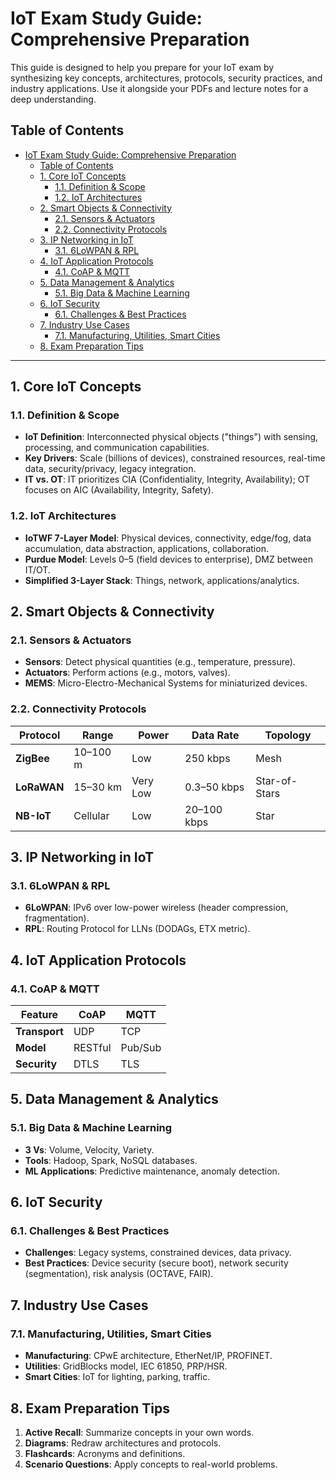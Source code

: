 # IoT Exam Study Guide: Comprehensive Preparation

This guide is designed to help you prepare for your IoT exam by synthesizing key concepts, architectures, protocols, security practices, and industry applications. Use it alongside your PDFs and lecture notes for a deep understanding.

## Table of Contents

- [IoT Exam Study Guide: Comprehensive Preparation](#iot-exam-study-guide-comprehensive-preparation)
  - [Table of Contents](#table-of-contents)
  - [1. Core IoT Concepts](#1-core-iot-concepts)
    - [1.1. Definition \& Scope](#11-definition--scope)
    - [1.2. IoT Architectures](#12-iot-architectures)
  - [2. Smart Objects \& Connectivity](#2-smart-objects--connectivity)
    - [2.1. Sensors \& Actuators](#21-sensors--actuators)
    - [2.2. Connectivity Protocols](#22-connectivity-protocols)
  - [3. IP Networking in IoT](#3-ip-networking-in-iot)
    - [3.1. 6LoWPAN \& RPL](#31-6lowpan--rpl)
  - [4. IoT Application Protocols](#4-iot-application-protocols)
    - [4.1. CoAP \& MQTT](#41-coap--mqtt)
  - [5. Data Management \& Analytics](#5-data-management--analytics)
    - [5.1. Big Data \& Machine Learning](#51-big-data--machine-learning)
  - [6. IoT Security](#6-iot-security)
    - [6.1. Challenges \& Best Practices](#61-challenges--best-practices)
  - [7. Industry Use Cases](#7-industry-use-cases)
    - [7.1. Manufacturing, Utilities, Smart Cities](#71-manufacturing-utilities-smart-cities)
  - [8. Exam Preparation Tips](#8-exam-preparation-tips)

---

## 1. Core IoT Concepts

### 1.1. Definition & Scope

- **IoT Definition**: Interconnected physical objects ("things") with sensing, processing, and communication capabilities.
- **Key Drivers**: Scale (billions of devices), constrained resources, real-time data, security/privacy, legacy integration.
- **IT vs. OT**: IT prioritizes CIA (Confidentiality, Integrity, Availability); OT focuses on AIC (Availability, Integrity, Safety).

### 1.2. IoT Architectures

- **IoTWF 7-Layer Model**: Physical devices, connectivity, edge/fog, data accumulation, data abstraction, applications, collaboration.
- **Purdue Model**: Levels 0–5 (field devices to enterprise), DMZ between IT/OT.
- **Simplified 3-Layer Stack**: Things, network, applications/analytics.

## 2. Smart Objects & Connectivity

### 2.1. Sensors & Actuators

- **Sensors**: Detect physical quantities (e.g., temperature, pressure).
- **Actuators**: Perform actions (e.g., motors, valves).
- **MEMS**: Micro-Electro-Mechanical Systems for miniaturized devices.

### 2.2. Connectivity Protocols

| **Protocol** | **Range** | **Power** | **Data Rate** | **Topology**  |
| ------------ | --------- | --------- | ------------- | ------------- |
| **ZigBee**   | 10–100 m  | Low       | 250 kbps      | Mesh          |
| **LoRaWAN**  | 15–30 km  | Very Low  | 0.3–50 kbps   | Star-of-Stars |
| **NB-IoT**   | Cellular  | Low       | 20–100 kbps   | Star          |

## 3. IP Networking in IoT

### 3.1. 6LoWPAN & RPL

- **6LoWPAN**: IPv6 over low-power wireless (header compression, fragmentation).
- **RPL**: Routing Protocol for LLNs (DODAGs, ETX metric).

## 4. IoT Application Protocols

### 4.1. CoAP & MQTT

| **Feature**   | **CoAP** | **MQTT** |
| ------------- | -------- | -------- |
| **Transport** | UDP      | TCP      |
| **Model**     | RESTful  | Pub/Sub  |
| **Security**  | DTLS     | TLS      |

## 5. Data Management & Analytics

### 5.1. Big Data & Machine Learning

- **3 Vs**: Volume, Velocity, Variety.
- **Tools**: Hadoop, Spark, NoSQL databases.
- **ML Applications**: Predictive maintenance, anomaly detection.

## 6. IoT Security

### 6.1. Challenges & Best Practices

- **Challenges**: Legacy systems, constrained devices, data privacy.
- **Best Practices**: Device security (secure boot), network security (segmentation), risk analysis (OCTAVE, FAIR).

## 7. Industry Use Cases

### 7.1. Manufacturing, Utilities, Smart Cities

- **Manufacturing**: CPwE architecture, EtherNet/IP, PROFINET.
- **Utilities**: GridBlocks model, IEC 61850, PRP/HSR.
- **Smart Cities**: IoT for lighting, parking, traffic.

## 8. Exam Preparation Tips

1. **Active Recall**: Summarize concepts in your own words.
2. **Diagrams**: Redraw architectures and protocols.
3. **Flashcards**: Acronyms and definitions.
4. **Scenario Questions**: Apply concepts to real-world problems.
